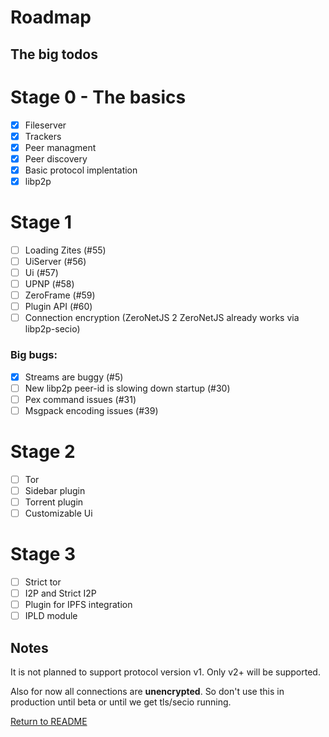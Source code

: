 # Roadmap

## The big todos

# Stage 0 - The basics

 - [x] Fileserver
 - [x] Trackers
 - [x] Peer managment
 - [x] Peer discovery
 - [x] Basic protocol implentation
 - [x] libp2p

# Stage 1

 - [ ] Loading Zites (#55)
 - [ ] UiServer (#56)
 - [ ] Ui (#57)
 - [ ] UPNP (#58)
 - [ ] ZeroFrame (#59)
 - [ ] Plugin API (#60)
 - [ ] Connection encryption (ZeroNetJS 2 ZeroNetJS already works via libp2p-secio)

### Big bugs:
 - [x] Streams are buggy (#5)
 - [ ] New libp2p peer-id is slowing down startup (#30)
 - [ ] Pex command issues (#31)
 - [ ] Msgpack encoding issues (#39)

# Stage 2

 - [ ] Tor
 - [ ] Sidebar plugin
 - [ ] Torrent plugin
 - [ ] Customizable Ui

# Stage 3

 - [ ] Strict tor
 - [ ] I2P and Strict I2P
 - [ ] Plugin for IPFS integration
 - [ ] IPLD module

## Notes

It is not planned to support protocol version v1. Only v2+ will be supported.

Also for now all connections are **unencrypted**. So don't use this in production until beta or until we get tls/secio running.

[Return to README](https://github.com/ZeroNetJS/zeronet-js/blob/master/README.md)
